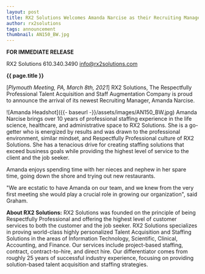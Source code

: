 ```yaml
---
layout: post
title: RX2 Solutions Welcomes Amanda Narcise as their Recruiting Manager
author: rx2solutions
tags: announcement
thumbnail: AN150_BW.jpg
---
```

**FOR IMMEDIATE RELEASE**

RX2 Solutions
610.340.3490
info@rx2solutions.com

**{{ page.title }}**

[*Plymouth Meeting, PA, March 8th, 2021*] RX2 Solutions, The Respectfully Professional Talent Acquisition and Staff Augmentation Company is proud to announce the arrival of its newest Recruiting Manager, Amanda Narcise.

![Amanda Headshot]({{- baseurl -}}/assets/images/AN150_BW.jpg)
Amanda Narcise brings over 10 years of professional staffing experience in the life science, healthcare, and administrative space to RX2 Solutions. She is a go-getter who is energized by results and was drawn to the professional environment, similar mindset, and Respectfully Professional culture of RX2 Solutions. She has a tenacious drive for creating staffing solutions that exceed business goals while providing the highest level of service to the client and the job seeker. 

Amanda enjoys spending time with her nieces and nephew in her spare time, going down the shore and trying out new restaurants. 

"We are ecstatic to have Amanda on our team, and we knew from the very first meeting she would play a crucial role in growing our organization", said Graham.

**About RX2 Solutions:**
RX2 Solutions was founded on the principle of being Respectfully Professional and offering the highest level of customer services to both the customer and the job seeker. RX2 Solutions specializes in proving world-class highly personalized Talent Acquisition and Staffing Solutions in the areas of Information Technology, Scientific, Clinical, Accounting, and Finance. Our services include project-based staffing, contract, contract-to-hire, and direct hire. Our differentiator comes from roughly 25 years of successful industry experience, focusing on providing solution-based talent acquisition and staffing strategies.
